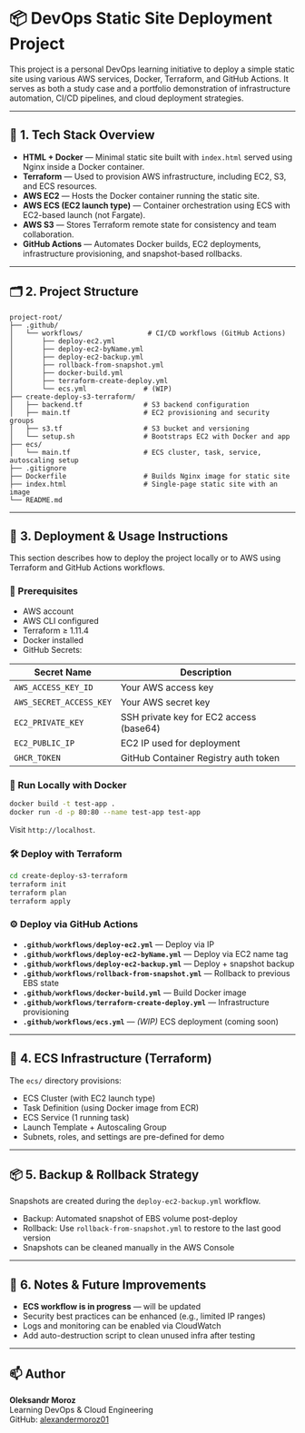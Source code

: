 # 📦 DevOps Static Site Deployment Project

This project is a personal DevOps learning initiative to deploy a simple static site using various AWS services, Docker, Terraform, and GitHub Actions. It serves as both a study case and a portfolio demonstration of infrastructure automation, CI/CD pipelines, and cloud deployment strategies.

---

## 🧰 1. Tech Stack Overview

- **HTML + Docker** — Minimal static site built with `index.html` served using Nginx inside a Docker container.
- **Terraform** — Used to provision AWS infrastructure, including EC2, S3, and ECS resources.
- **AWS EC2** — Hosts the Docker container running the static site.
- **AWS ECS (EC2 launch type)** — Container orchestration using ECS with EC2-based launch (not Fargate).
- **AWS S3** — Stores Terraform remote state for consistency and team collaboration.
- **GitHub Actions** — Automates Docker builds, EC2 deployments, infrastructure provisioning, and snapshot-based rollbacks.

---

## 🗂 2. Project Structure

```
project-root/
├── .github/
│   └── workflows/                # CI/CD workflows (GitHub Actions)
│       ├── deploy-ec2.yml
│       ├── deploy-ec2-byName.yml
│       ├── deploy-ec2-backup.yml
│       ├── rollback-from-snapshot.yml
│       ├── docker-build.yml
│       ├── terraform-create-deploy.yml
│       └── ecs.yml              # (WIP)
├── create-deploy-s3-terraform/
│   ├── backend.tf               # S3 backend configuration
│   ├── main.tf                  # EC2 provisioning and security groups
│   ├── s3.tf                    # S3 bucket and versioning
│   └── setup.sh                 # Bootstraps EC2 with Docker and app
├── ecs/
│   └── main.tf                  # ECS cluster, task, service, autoscaling setup
├── .gitignore
├── Dockerfile                   # Builds Nginx image for static site
├── index.html                   # Single-page static site with an image
└── README.md
```

---

## 🚀 3. Deployment & Usage Instructions

This section describes how to deploy the project locally or to AWS using Terraform and GitHub Actions workflows.

### 🔧 Prerequisites

- AWS account
- AWS CLI configured
- Terraform ≥ 1.11.4
- Docker installed
- GitHub Secrets:

| Secret Name              | Description                              |
|--------------------------|------------------------------------------|
| `AWS_ACCESS_KEY_ID`      | Your AWS access key                      |
| `AWS_SECRET_ACCESS_KEY`  | Your AWS secret key                      |
| `EC2_PRIVATE_KEY`        | SSH private key for EC2 access (base64)  |
| `EC2_PUBLIC_IP`          | EC2 IP used for deployment               |
| `GHCR_TOKEN`             | GitHub Container Registry auth token     |

### 🐳 Run Locally with Docker

```bash
docker build -t test-app .
docker run -d -p 80:80 --name test-app test-app
```

Visit `http://localhost`.

### 🛠 Deploy with Terraform

```bash
cd create-deploy-s3-terraform
terraform init
terraform plan
terraform apply
```

### ⚙️ Deploy via GitHub Actions

- **`.github/workflows/deploy-ec2.yml`** — Deploy via IP
- **`.github/workflows/deploy-ec2-byName.yml`** — Deploy via EC2 name tag
- **`.github/workflows/deploy-ec2-backup.yml`** — Deploy + snapshot backup
- **`.github/workflows/rollback-from-snapshot.yml`** — Rollback to previous EBS state
- **`.github/workflows/docker-build.yml`** — Build Docker image
- **`.github/workflows/terraform-create-deploy.yml`** — Infrastructure provisioning
- **`.github/workflows/ecs.yml`** — *(WIP)* ECS deployment (coming soon)

---

## 📄 4. ECS Infrastructure (Terraform)

The `ecs/` directory provisions:

- ECS Cluster (with EC2 launch type)
- Task Definition (using Docker image from ECR)
- ECS Service (1 running task)
- Launch Template + Autoscaling Group
- Subnets, roles, and settings are pre-defined for demo

---

## 📦 5. Backup & Rollback Strategy

Snapshots are created during the `deploy-ec2-backup.yml` workflow.

- Backup: Automated snapshot of EBS volume post-deploy
- Rollback: Use `rollback-from-snapshot.yml` to restore to the last good version
- Snapshots can be cleaned manually in the AWS Console

---

## 📌 6. Notes & Future Improvements

- **ECS workflow is in progress** — will be updated
- Security best practices can be enhanced (e.g., limited IP ranges)
- Logs and monitoring can be enabled via CloudWatch
- Add auto-destruction script to clean unused infra after testing

---

## 📫 Author

**Oleksandr Moroz**  
Learning DevOps & Cloud Engineering  
GitHub: [alexandermoroz01](https://github.com/alexandermoroz01)
